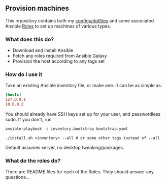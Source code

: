 ## Provision machines

This repository contains both my [configs/dotfiles](./dots) and some associated Ansible [Roles](./roles) to set up machines of various types.

### What does this do?

- Download and install Ansible
- Fetch any roles required from Ansible Galaxy
- Provision the host according to any tags set

### How do I use it

Take an existing Ansible inventory file, or make one. It can be as simple as:

```toml
[hosts]
127.0.0.1
10.0.0.2
```

You should already have SSH keys set up for your user, and passwordless sudo. If you don't, run

```bash
ansible-playbook -i inventory.bootstrap bootstrap.yaml
```

`./install.sh <inventory> --all # or some other tags instead of --all`

Default assumes server, no desktop tweaking/packages.

### What do the roles do?

There are README files for each of the Roles. They should answer any questions...
